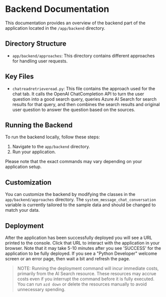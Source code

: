 # Backend Documentation

This documentation provides an overview of the backend part of the application located in the `/app/backend` directory.

## Directory Structure

- `app/backend/approaches`: This directory contains different approaches for handling user requests.

## Key Files

- `chatreadretrieveread.py`: This file contains the approach used for the chat tab. It calls the OpenAI ChatCompletion API to turn the user question into a good search query, queries Azure AI Search for search results for that query, and then combines the search results and original user question to answer the question based on the sources.

## Running the Backend

To run the backend locally, follow these steps:

1. Navigate to the `app/backend` directory.
2. Run your application.

Please note that the exact commands may vary depending on your application setup.

## Customization

You can customize the backend by modifying the classes in the `app/backend/approaches` directory. The `system_message_chat_conversation` variable is currently tailored to the sample data and should be changed to match your data.

## Deployment

After the application has been successfully deployed you will see a URL printed to the console. Click that URL to interact with the application in your browser. Note that it may take 5-10 minutes after you see 'SUCCESS' for the application to be fully deployed. If you see a "Python Developer" welcome screen or an error page, then wait a bit and refresh the page.

> NOTE: Running the deployment command will incur immediate costs, primarily from the AI Search resource. These resources may accrue costs even if you interrupt the command before it is fully executed. You can run `azd down` or delete the resources manually to avoid unnecessary spending.